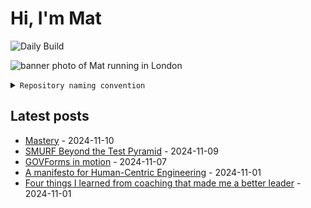 # Hi, I'm Mat

![Daily Build](https://github.com/mat-0/mat-0/workflows/Daily%20Build/badge.svg)

![banner photo of Mat running in London](https://raw.githubusercontent.com/mat-0/mat-0/master/images/gh-header-image-cropped.jpg)

<details><summary><code>Repository naming convention</code></summary>
  
Repositories, where possible, are lowercase with underscores and follow the naming conventions below. 

  
- For demonstrations or proof of concepts, use the format `demo_name`.
- Boilerplate or templates are named in the format `template_name`.
  - where appropriate these are also published through GitHub pages and will be available at `username.github.io/repo_name`.
- WordPress-related content (mostly plugins) are prefixed with `wp_`.
- Twitter bots are prefixed with `bot_`.
- Standard repositories are named as they are, sometimes this might be a domain name e.g. `thechels.uk`.
</details>

## Latest posts

<!-- blog starts -->
- [Mastery](https://thechels.uk/mastery) - 2024-11-10
- [SMURF Beyond the Test Pyramid](https://thechels.uk/smurf-beyond-the-test-pyramid) - 2024-11-09
- [GOVForms in motion](https://thechels.uk/govforms-in-motion) - 2024-11-07
- [A manifesto for Human-Centric Engineering](https://thechels.uk/a-manifesto-for-human-centric-engineering) - 2024-11-01
- [Four things I learned from coaching that made me a better leader](https://thechels.uk/four-things-i-learned-from-coaching-that-made-me-a-better-leader) - 2024-11-01
<!-- blog ends -->
